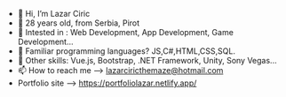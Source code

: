 - 👋 Hi, I’m Lazar Ciric
- 👀 28 years old, from Serbia, Pirot
- 🌱 Intested in : Web Development, App Development, Game Development...
- 💞️ Familiar programming languages? JS,C#,HTML,CSS,SQL.
- 👤 Other skills: Vue.js, Bootstrap, .NET Framework, Unity, Sony Vegas...
- 📫 How to reach me --> lazarciricthemaze@hotmail.com
- Portfolio site -->
https://portfoliolazar.netlify.app/

<!---
lazarclimber/lazarclimber is a ✨ special ✨ repository because its `README.md` (this file) appears on your GitHub profile.
You can click the Preview link to take a look at your changes.
--->
